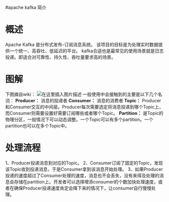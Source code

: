 #apache kafka 简介
# 概述

Apache Kafka 是分布式发布-订阅消息系统。 该项目的目标是为处理实时数据提供一个统一、高吞吐、低延迟的平台。 kafka合适也是最常见的使用场景就是日志投递。即适合对可靠性、持久性、吞吐量要求高的场景。

# 图解

下图摘自wiki： <img src="https://raw.githubusercontent.com/Double2hao/xujiajia_blog/main/img/16209911857410.png " alt="在这里插入图片描述"> 一般使用中会接触到的主要是以下几个名词： **Producer：** 消息的投递者 **Consumer：** 消息的消费者 **Topic：** Producer和Consumer交互的中间层。Producer每次需要选定将消息投递到哪个Topic上，而Consumer则需要设置好需要订阅哪些或者哪个Topic。 **Partition：** 是Topic的物理分区，一般情况下可以动态调整。一个Topic可以有多个partition。一个partition也可以在多个Topic中。

# 处理流程

1、Producer投递消息到对应的Topic。 2、Consumer订阅了固定的Topic，发现该Topic收到投递消息，于是Consumer拿到该消息开始处理。 3、如果Producer投递的速度超过了Consumer处理的速度，消息也不会丢失，没有来得及处理的消息会存储在partition上。开发者可以选择增添consumer的个数加快处理速度，或者在确保Producer投递速度肯定会降下来的情况下，让consumer自行慢慢处理。